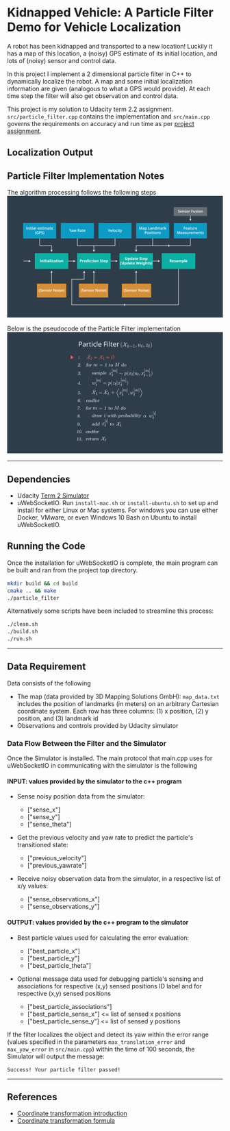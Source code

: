 [image1]: ./doc/1_FlowFilter.png "im1"
[image2]: ./doc/2_PseudoCodeFilter.png "im2"




# Kidnapped Vehicle: A Particle Filter Demo for Vehicle Localization

A robot has been kidnapped and transported to a new location! Luckily it has a map of this location, a (noisy) GPS estimate of its initial location, and lots of (noisy) sensor and control data.

In this project I implement a 2 dimensional particle filter in C++ to dynamically localize the robot. A map and some initial localization information are given (analogous to what a GPS would provide). At each time step the filter will also get observation and control data.

This project is my solution to Udacity term 2.2 assignment. `src/particle_filter.cpp` contains the implementation and  `src/main.cpp` governs the requirements on accuracy and run time as per [project assignment](https://review.udacity.com/#!/rubrics/747/view).


## Localization Output




## Particle Filter Implementation Notes
The algorithm processing follows the following steps
![alt text][image1]

Below is the pseudocode of the Particle Filter implementation
![alt text][image2]



---
## Dependencies
* Udacity [Term 2 Simulator](https://github.com/udacity/self-driving-car-sim/releases)
* uWebSocketIO. Run `install-mac.sh` or `install-ubuntu.sh` to set up and install  for either Linux or Mac systems. For windows you can use either Docker, VMware, or even Windows 10 Bash on Ubuntu to install uWebSocketIO.

## Running the Code

Once the installation for uWebSocketIO is complete, the main program can be built and ran from the project top directory.

```sh
mkdir build && cd build
cmake .. && make
./particle_filter
```
Alternatively some scripts have been included to streamline this process:
```sh
./clean.sh
./build.sh
./run.sh
```

---
## Data Requirement

Data consists of the following
*  The map (data provided by 3D Mapping Solutions GmbH): `map_data.txt` includes the position of landmarks (in meters) on an arbitrary Cartesian coordinate system. Each row has three columns: (1) x position, (2) y position, and (3) landmark id
* Observations and controls provided by Udacity simulator


### Data Flow Between the Filter and the Simulator

Once the Simulator is installed. The main protocol that main.cpp uses for uWebSocketIO in communicating with the simulator is the following

#### INPUT: values provided by the simulator to the c++ program
* Sense noisy position data from the simulator: 
    * ["sense_x"] 
    * ["sense_y"] 
    * ["sense_theta"]

* Get the previous velocity and yaw rate to predict the particle's transitioned state: 
	* ["previous_velocity"]
	* ["previous_yawrate"]

* Receive noisy observation data from the simulator, in a respective list of x/y values: 
	* ["sense_observations_x"]
	* ["sense_observations_y"]

#### OUTPUT: values provided by the c++ program to the simulator
* Best particle values used for calculating the error evaluation: 
	* ["best_particle_x"]
	* ["best_particle_y"]
	* ["best_particle_theta"]

* Optional message data used for debugging particle's sensing and associations for respective (x,y) sensed positions ID label and for respective (x,y) sensed positions
	* ["best_particle_associations"]
	* ["best_particle_sense_x"] <= list of sensed x positions
	* ["best_particle_sense_y"] <= list of sensed y positions

If the filter localizes the object and detect its yaw within the error range (values specified in the parameters `max_translation_error` and `max_yaw_error` in `src/main.cpp`) within the time of 100 seconds, the Simulator will output the message:
```
Success! Your particle filter passed!
```

---
## References
* [Coordinate transformation introduction](https://www.willamette.edu/~gorr/classes/GeneralGraphics/Transforms/transforms2d.htm)
* [Coordinate transformation formula](http://planning.cs.uiuc.edu/node99.html) 